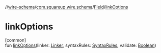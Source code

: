 //[wire-schema](../../../index.md)/[com.squareup.wire.schema](../index.md)/[Field](index.md)/[linkOptions](link-options.md)

# linkOptions

[common]\
fun [linkOptions](link-options.md)(linker: [Linker](../-linker/index.md), syntaxRules: [SyntaxRules](../-syntax-rules/index.md), validate: [Boolean](https://kotlinlang.org/api/latest/jvm/stdlib/kotlin/-boolean/index.html))
